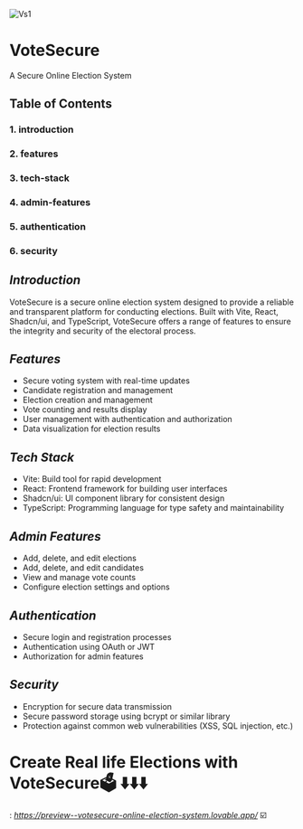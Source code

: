 ![Vs1](https://github.com/user-attachments/assets/bca4bfa3-abda-495c-9b12-3b6c00b33a26)

# VoteSecure

A Secure Online Election System
## Table of Contents
### 1. introduction
### 2. features
### 3. tech-stack
### 4. admin-features
### 5. authentication
### 6. security


*Introduction*
---------------

VoteSecure is a secure online election system designed to provide a reliable and transparent platform for conducting elections. Built with Vite, React, Shadcn/ui, and TypeScript, VoteSecure offers a range of features to ensure the integrity and security of the electoral process.

*Features*
------------
- Secure voting system with real-time updates
- Candidate registration and management
- Election creation and management
- Vote counting and results display
- User management with authentication and authorization
- Data visualization for election results

*Tech Stack*
-------------
- Vite: Build tool for rapid development
- React: Frontend framework for building user interfaces
- Shadcn/ui: UI component library for consistent design
- TypeScript: Programming language for type safety and maintainability
  
*Admin Features*
----------------
- Add, delete, and edit elections
- Add, delete, and edit candidates
- View and manage vote counts
- Configure election settings and options
  
*Authentication*
----------------
- Secure login and registration processes
- Authentication using OAuth or JWT
- Authorization for admin features
  
*Security*
------------
- Encryption for secure data transmission
- Secure password storage using bcrypt or similar library
- Protection against common web vulnerabilities (XSS, SQL injection, etc.)

# Create Real life Elections with VoteSecure🗳️  ⬇️⬇️⬇️
: *https://preview--votesecure-online-election-system.lovable.app/*
☑️
